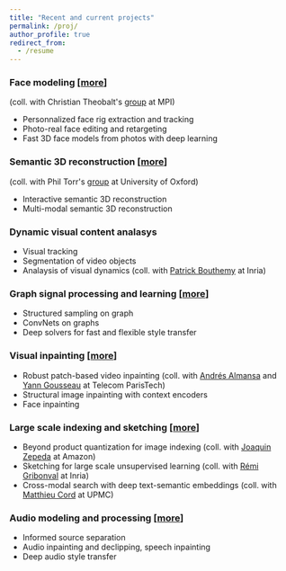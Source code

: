 ```yaml
---
title: "Recent and current projects"
permalink: /proj/
author_profile: true
redirect_from:
  - /resume
---
```


### Face modeling [[more](/face/)] 
(coll. with Christian Theobalt's [group](http://gvv.mpi-inf.mpg.de/) at MPI)
* Personnalized face rig extraction and tracking
* Photo-real face editing and retargeting
* Fast 3D face models from photos with deep learning

### Semantic 3D reconstruction [[more](/reconstruct/)]
(coll. with Phil Torr's [group](http://www.robots.ox.ac.uk/~tvg/) at University of Oxford) 
* Interactive semantic 3D reconstruction
* Multi-modal semantic 3D reconstruction

### Dynamic visual content analasys
* Visual tracking
* Segmentation of video objects
* Analaysis of visual dynamics (coll. with [Patrick Bouthemy](http://www.irisa.fr/vista/Equipe/People/Patrick.Bouthemy.english.html) at Inria) 

### Graph signal processing and learning [[more](/graph/)]
* Structured sampling on graph
* ConvNets on graphs
* Deep solvers for fast and flexible style transfer

### Visual inpainting [[more](/inpaint/)]
* Robust patch-based video inpainting (coll. with [Andrés Almansa](https://perso.telecom-paristech.fr/almansa/HomePage/) and [Yann Gousseau](https://perso.telecom-paristech.fr/gousseau/) at Telecom ParisTech) 
* Structural image inpainting with context encoders
* Face inpainting

### Large scale indexing and sketching [[more](/search/)]   
* Beyond product quantization for image indexing (coll. with [Joaquin Zepeda](https://joaquin-zepeda.com/) at Amazon)
* Sketching for large scale unsupervised learning (coll. with [Rémi Gribonval](https://people.irisa.fr/Remi.Gribonval/) at Inria)
* Cross-modal search with deep text-semantic embeddings (coll. with [Matthieu Cord](http://webia.lip6.fr/~cord/) at UPMC)

### Audio modeling and processing [[more](/audio/)]
* Informed source separation
* Audio inpainting and declipping, speech inpainting
* Deep audio style transfer


